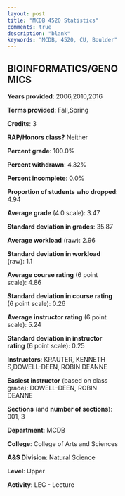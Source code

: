 ```yaml
---
layout: post
title: "MCDB 4520 Statistics"
comments: true
description: "blank"
keywords: "MCDB, 4520, CU, Boulder"
--- 
```

<head>
<script src="https://ajax.googleapis.com/ajax/libs/jquery/2.1.3/jquery.min.js"></script>
<script src="https://dl.dropboxusercontent.com/s/pc42nxpaw1ea4o9/highcharts.js?dl=0"></script>
<!-- <script src="../assets/js/highcharts.js"></script> -->
<style type="text/css">@font-face {
	font-family: "Bebas Neue";
	src: url(https://www.filehosting.org/file/details/544349/BebasNeue%20Regular.otf) format("opentype");
	}
	h1.Bebas { 
		font-family: "Bebas Neue", Verdana, Tahoma;
	}
</style>
</head>
<body>
	<div id="container" style="float: right; width: 45%; height: 88%; margin-left: 2.5%; margin-right: 2.5%;"></div>
	<script language="JavaScript">
		$(document).ready(function() {
		var chart = {type: 'column'};
		var title = {text: 'Grade Distribution'};
		var xAxis = {categories: ['A','B','C','D','F'],crosshair: true};
		var yAxis = {min: 0,title: {text: 'Percentage'}};
		var tooltip = {headerFormat: '<center><b><span style="font-size:20px">{point.key}</span></b></center>',
		               pointFormat: '<td style="padding:0"><b>{point.y:.1f}%</b></td>',
		               footerFormat: '</table>',shared: true,useHTML: true};
		var plotOptions = {column: {pointPadding: 0.0,borderWidth: 0}};  
		var credits = {enabled: false};var series= [{name: 'Percent',data: [64.94,27.27,5.19,0.0,2.6,]}];
		var json = {};
		json.chart = chart;
		json.title = title;
		json.tooltip = tooltip;
		json.xAxis = xAxis;
		json.yAxis = yAxis;  
		json.series = series;
		json.plotOptions = plotOptions;  
		json.credits = credits;
		$('#container').highcharts(json);
	});
	</script>
</body>
			   
## BIOINFORMATICS/GENOMICS

**Years provided**: 2006,2010,2016

**Terms provided**: Fall,Spring

**Credits**: 3

**RAP/Honors class?** Neither

**Percent grade**: 100.0%

**Percent withdrawn**: 4.32%

**Percent incomplete**: 0.0%

**Proportion of students who dropped**: 4.94

**Average grade** (4.0 scale): 3.47

**Standard deviation in grades**: 35.87

**Average workload** (raw): 2.96

**Standard deviation in workload** (raw): 1.1

**Average course rating** (6 point scale): 4.86

**Standard deviation in course rating** (6 point scale): 0.26

**Average instructor rating** (6 point scale): 5.24

**Standard deviation in instructor rating** (6 point scale): 0.25

**Instructors**: KRAUTER, KENNETH S,DOWELL-DEEN, ROBIN DEANNE

**Easiest instructor** (based on class grade): DOWELL-DEEN, ROBIN DEANNE

**Sections** (and **number of sections**): 001, 3

**Department**: MCDB

**College**: College of Arts and Sciences

**A&S Division**: Natural Science

**Level**: Upper

**Activity**: LEC - Lecture